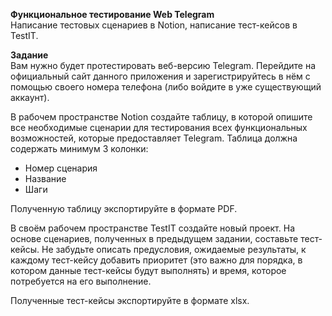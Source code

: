 **Функциональное тестирование Web Telegram**  
Написание тестовых сценариев в Notion, написание тест-кейсов в TestIT.

**Задание**  
Вам нужно будет протестировать веб-версию Telegram. Перейдите на официальный сайт данного приложения и зарегистрируйтесь в нём с помощью своего номера телефона (либо войдите в уже существующий аккаунт).

В рабочем пространстве Notion создайте таблицу, в которой опишите все необходимые сценарии для тестирования всех функциональных возможностей, которые предоставляет Telegram. Таблица должна содержать минимум 3 колонки:

* Номер сценария
* Название
* Шаги

Полученную таблицу экспортируйте в формате PDF.

В своём рабочем пространстве TestIT создайте новый проект. На основе сценариев, полученных в предыдущем задании, составьте тест-кейсы. Не забудьте описать предусловия, ожидаемые результаты, к каждому тест-кейсу добавить приоритет (это важно для порядка, в котором данные тест-кейсы будут выполнять) и время, которое потребуется на его выполнение.

Полученные тест-кейсы экспортируйте в формате xlsx.

